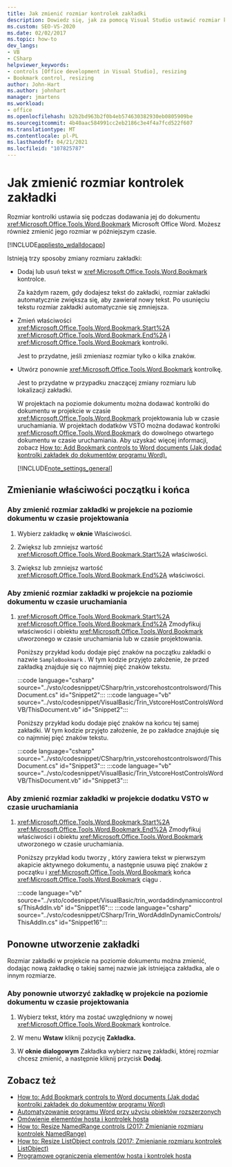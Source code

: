 ```yaml
---
title: Jak zmienić rozmiar kontrolek zakładki
description: Dowiedz się, jak za pomocą Visual Studio ustawić rozmiar kontrolki Zakładka po dodaniu jej do dokumentu programu Microsoft Word.
ms.custom: SEO-VS-2020
ms.date: 02/02/2017
ms.topic: how-to
dev_langs:
- VB
- CSharp
helpviewer_keywords:
- controls [Office development in Visual Studio], resizing
- Bookmark control, resizing
author: John-Hart
ms.author: johnhart
manager: jmartens
ms.workload:
- office
ms.openlocfilehash: b2b2bd963b2f0b4eb574630382930eb0805909be
ms.sourcegitcommit: 4b40aac584991cc2eb2186c3e4f4a7fcd522f607
ms.translationtype: MT
ms.contentlocale: pl-PL
ms.lasthandoff: 04/21/2021
ms.locfileid: "107825787"
---
```

# <a name="how-to-resize-bookmark-controls"></a>Jak zmienić rozmiar kontrolek zakładki
  Rozmiar kontrolki ustawia się podczas dodawania jej do dokumentu <xref:Microsoft.Office.Tools.Word.Bookmark> Microsoft Office Word. Możesz również zmienić jego rozmiar w późniejszym czasie.

 [!INCLUDE[appliesto_wdalldocapp](../vsto/includes/appliesto-wdalldocapp-md.md)]

 Istnieją trzy sposoby zmiany rozmiaru zakładki:

- Dodaj lub usuń tekst w <xref:Microsoft.Office.Tools.Word.Bookmark> kontrolce.

   Za każdym razem, gdy dodajesz tekst do zakładki, rozmiar zakładki automatycznie zwiększa się, aby zawierał nowy tekst. Po usunięciu tekstu rozmiar zakładki automatycznie się zmniejsza.

- Zmień właściwości <xref:Microsoft.Office.Tools.Word.Bookmark.Start%2A> <xref:Microsoft.Office.Tools.Word.Bookmark.End%2A> i <xref:Microsoft.Office.Tools.Word.Bookmark> kontrolki.

   Jest to przydatne, jeśli zmieniasz rozmiar tylko o kilka znaków.

- Utwórz ponownie <xref:Microsoft.Office.Tools.Word.Bookmark> kontrolkę.

   Jest to przydatne w przypadku znaczącej zmiany rozmiaru lub lokalizacji zakładki.

  W projektach na poziomie dokumentu można dodawać kontrolki do dokumentu w projekcie w czasie <xref:Microsoft.Office.Tools.Word.Bookmark> projektowania lub w czasie uruchamiania. W projektach dodatków VSTO można dodawać kontrolki <xref:Microsoft.Office.Tools.Word.Bookmark> do dowolnego otwartego dokumentu w czasie uruchamiania. Aby uzyskać więcej informacji, zobacz [How to: Add Bookmark controls to Word documents (Jak dodać kontrolki zakładek do dokumentów programu Word).](../vsto/how-to-add-bookmark-controls-to-word-documents.md)

  [!INCLUDE[note_settings_general](../sharepoint/includes/note-settings-general-md.md)]

## <a name="change-the-start-and-end-properties"></a>Zmienianie właściwości początku i końca

### <a name="to-resize-a-bookmark-in-a-document-level-project-at-design-time"></a>Aby zmienić rozmiar zakładki w projekcie na poziomie dokumentu w czasie projektowania

1. Wybierz zakładkę w **oknie** Właściwości.

2. Zwiększ lub zmniejsz wartość <xref:Microsoft.Office.Tools.Word.Bookmark.Start%2A> właściwości.

3. Zwiększ lub zmniejsz wartość <xref:Microsoft.Office.Tools.Word.Bookmark.End%2A> właściwości.

### <a name="to-resize-a-bookmark-in-a-document-level-project-at-run-time"></a>Aby zmienić rozmiar zakładki w projekcie na poziomie dokumentu w czasie uruchamiania

1. <xref:Microsoft.Office.Tools.Word.Bookmark.Start%2A> <xref:Microsoft.Office.Tools.Word.Bookmark.End%2A> Zmodyfikuj właściwości i obiektu <xref:Microsoft.Office.Tools.Word.Bookmark> utworzonego w czasie uruchamiania lub w czasie projektowania.

     Poniższy przykład kodu dodaje pięć znaków na początku zakładki o nazwie `SampleBookmark` . W tym kodzie przyjęto założenie, że przed zakładką znajduje się co najmniej pięć znaków tekstu.

     :::code language="csharp" source="../vsto/codesnippet/CSharp/trin_vstcorehostcontrolsword/ThisDocument.cs" id="Snippet2":::
     :::code language="vb" source="../vsto/codesnippet/VisualBasic/Trin_VstcoreHostControlsWordVB/ThisDocument.vb" id="Snippet2":::

     Poniższy przykład kodu dodaje pięć znaków na końcu tej samej zakładki. W tym kodzie przyjęto założenie, że po zakładce znajduje się co najmniej pięć znaków tekstu.

     :::code language="csharp" source="../vsto/codesnippet/CSharp/trin_vstcorehostcontrolsword/ThisDocument.cs" id="Snippet3":::
     :::code language="vb" source="../vsto/codesnippet/VisualBasic/Trin_VstcoreHostControlsWordVB/ThisDocument.vb" id="Snippet3":::

### <a name="to-resize-a-bookmark-in-a-vsto-add-in-project-at-run-time"></a>Aby zmienić rozmiar zakładki w projekcie dodatku VSTO w czasie uruchamiania

1. <xref:Microsoft.Office.Tools.Word.Bookmark.Start%2A> <xref:Microsoft.Office.Tools.Word.Bookmark.End%2A> Zmodyfikuj właściwości i obiektu <xref:Microsoft.Office.Tools.Word.Bookmark> utworzonego w czasie uruchamiania.

     Poniższy przykład kodu tworzy , który zawiera tekst w pierwszym akapicie aktywnego dokumentu, a następnie usuwa pięć znaków z początku i <xref:Microsoft.Office.Tools.Word.Bookmark> końca <xref:Microsoft.Office.Tools.Word.Bookmark> ciągu .

     :::code language="vb" source="../vsto/codesnippet/VisualBasic/trin_wordaddindynamiccontrols/ThisAddIn.vb" id="Snippet16":::
     :::code language="csharp" source="../vsto/codesnippet/CSharp/Trin_WordAddInDynamicControls/ThisAddIn.cs" id="Snippet16":::

## <a name="recreate-the-bookmark"></a>Ponowne utworzenie zakładki
 Rozmiar zakładki w projekcie na poziomie dokumentu można zmienić, dodając nową zakładkę o takiej samej nazwie jak istniejąca zakładka, ale o innym rozmiarze.

### <a name="to-recreate-a-bookmark-in-a-document-level-project-at-design-time"></a>Aby ponownie utworzyć zakładkę w projekcie na poziomie dokumentu w czasie projektowania

1. Wybierz tekst, który ma zostać uwzględniony w nowej <xref:Microsoft.Office.Tools.Word.Bookmark> kontrolce.

2. W menu **Wstaw** kliknij pozycję **Zakładka.**

3. W **oknie dialogowym** Zakładka wybierz nazwę zakładki, której rozmiar chcesz zmienić, a następnie kliknij przycisk **Dodaj**.

## <a name="see-also"></a>Zobacz też
- [How to: Add Bookmark controls to Word documents (Jak dodać kontrolki zakładek do dokumentów programu Word)](../vsto/how-to-add-bookmark-controls-to-word-documents.md)
- [Automatyzowanie programu Word przy użyciu obiektów rozszerzonych](../vsto/automating-word-by-using-extended-objects.md)
- [Omówienie elementów hosta i kontrolek hosta](../vsto/host-items-and-host-controls-overview.md)
- [How to: Resize NamedRange controls (2017: Zmienianie rozmiaru kontrolek NamedRange)](../vsto/how-to-resize-namedrange-controls.md)
- [How to: Resize ListObject controls (2017: Zmienianie rozmiaru kontrolek ListObject)](../vsto/how-to-resize-listobject-controls.md)
- [Programowe ograniczenia elementów hosta i kontrolek hosta](../vsto/programmatic-limitations-of-host-items-and-host-controls.md)
